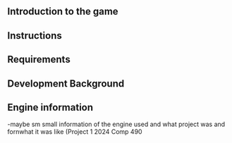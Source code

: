 ## Introduction to the game

## Instructions

## Requirements

## Development Background

## Engine information
  -maybe sm small information of the engine used and what project was and fornwhat it was like (Project 1 2024 Comp 490

